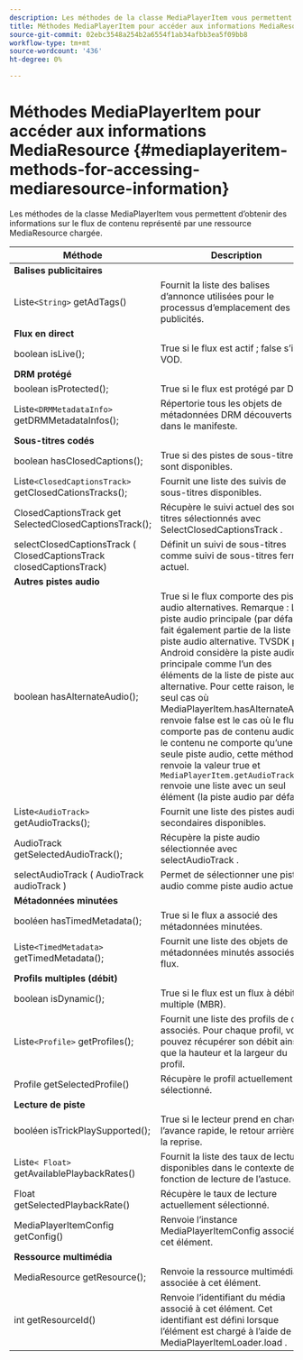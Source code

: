 ```yaml
---
description: Les méthodes de la classe MediaPlayerItem vous permettent d’obtenir des informations sur le flux de contenu représenté par une ressource MediaResource chargée.
title: Méthodes MediaPlayerItem pour accéder aux informations MediaResource
source-git-commit: 02ebc3548a254b2a6554f1ab34afbb3ea5f09bb8
workflow-type: tm+mt
source-wordcount: '436'
ht-degree: 0%

---
```


# Méthodes MediaPlayerItem pour accéder aux informations MediaResource {#mediaplayeritem-methods-for-accessing-mediaresource-information}

Les méthodes de la classe MediaPlayerItem vous permettent d’obtenir des informations sur le flux de contenu représenté par une ressource MediaResource chargée.

| Méthode | Description |
|--- |--- |
| **Balises publicitaires** |  |
| Liste`<String>` getAdTags() | Fournit la liste des balises d’annonce utilisées pour le processus d’emplacement des publicités. |
| **Flux en direct** |  |
| boolean isLive(); | True si le flux est actif ; false s’il est VOD. |
| **DRM protégé** |  |
| boolean isProtected(); | True si le flux est protégé par DRM. |
| Liste`<DRMMetadataInfo>` getDRMMetadataInfos(); | Répertorie tous les objets de métadonnées DRM découverts dans le manifeste. |
| **Sous-titres codés** |  |
| boolean hasClosedCaptions(); | True si des pistes de sous-titres sont disponibles. |
| Liste`<ClosedCaptionsTrack>` getClosedCationsTracks(); | Fournit une liste des suivis de sous-titres disponibles. |
| ClosedCaptionsTrack get SelectedClosedCaptionsTrack(); | Récupère le suivi actuel des sous-titres sélectionnés avec SelectClosedCaptionsTrack . |
| selectClosedCaptionsTrack ( ClosedCaptionsTrack closedCaptionsTrack) | Définit un suivi de sous-titres comme suivi de sous-titres fermés actuel. |
| **Autres pistes audio** |  |
| boolean hasAlternateAudio(); | True si le flux comporte des pistes audio alternatives. Remarque : La piste audio principale (par défaut) fait également partie de la liste de piste audio alternative.  TVSDK pour Android considère la piste audio principale comme l’un des éléments de la liste de piste audio alternative. Pour cette raison, le seul cas où MediaPlayerItem.hasAlternateAudio renvoie false est le cas où le flux ne comporte pas de contenu audio. Si le contenu ne comporte qu’une seule piste audio, cette méthode renvoie la valeur true et  `MediaPlayerItem.getAudioTracks`  renvoie une liste avec un seul élément (la piste audio par défaut). |
| Liste`<AudioTrack>` getAudioTracks(); | Fournit une liste des pistes audio secondaires disponibles. |
| AudioTrack getSelectedAudioTrack(); | Récupère la piste audio sélectionnée avec selectAudioTrack . |
| selectAudioTrack ( AudioTrack audioTrack ) | Permet de sélectionner une piste audio comme piste audio actuelle. |
| **Métadonnées minutées** |  |
| booléen hasTimedMetadata(); | True si le flux a associé des métadonnées minutées. |
| Liste`<TimedMetadata>` getTimedMetadata(); | Fournit une liste des objets de métadonnées minutés associés au flux. |
| **Profils multiples (débit)** |
| boolean isDynamic(); | True si le flux est un flux à débit multiple (MBR). |
| Liste`<Profile>` getProfiles(); | Fournit une liste des profils de débit associés. Pour chaque profil, vous pouvez récupérer son débit ainsi que la hauteur et la largeur du profil. |
| Profile getSelectedProfile() | Récupère le profil actuellement sélectionné. |
| **Lecture de piste** |  |
| booléen isTrickPlaySupported(); | True si le lecteur prend en charge l’avance rapide, le retour arrière et la reprise. |
| Liste`< Float>` getAvailablePlaybackRates() | Fournit la liste des taux de lecture disponibles dans le contexte de la fonction de lecture de l’astuce. |
| Float getSelectedPlaybackRate() | Récupère le taux de lecture actuellement sélectionné. |
| MediaPlayerItemConfig getConfig() | Renvoie l’instance MediaPlayerItemConfig associée à cet élément. |
| **Ressource multimédia** |  |
| MediaResource getResource(); | Renvoie la ressource multimédia associée à cet élément. |
| int getResourceId() | Renvoie l’identifiant du média associé à cet élément. Cet identifiant est défini lorsque l’élément est chargé à l’aide de MediaPlayerItemLoader.load . |
